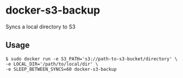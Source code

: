 # docker-s3-backup

Syncs a local directory to S3

## Usage

```
$ sudo docker run -e S3_PATH='s3://path-to-s3-bucket/directory' \
-e LOCAL_DIR='/path/to/local/dir' \
-e SLEEP_BETWEEN_SYNCS=60 docker-s3-backup
```
